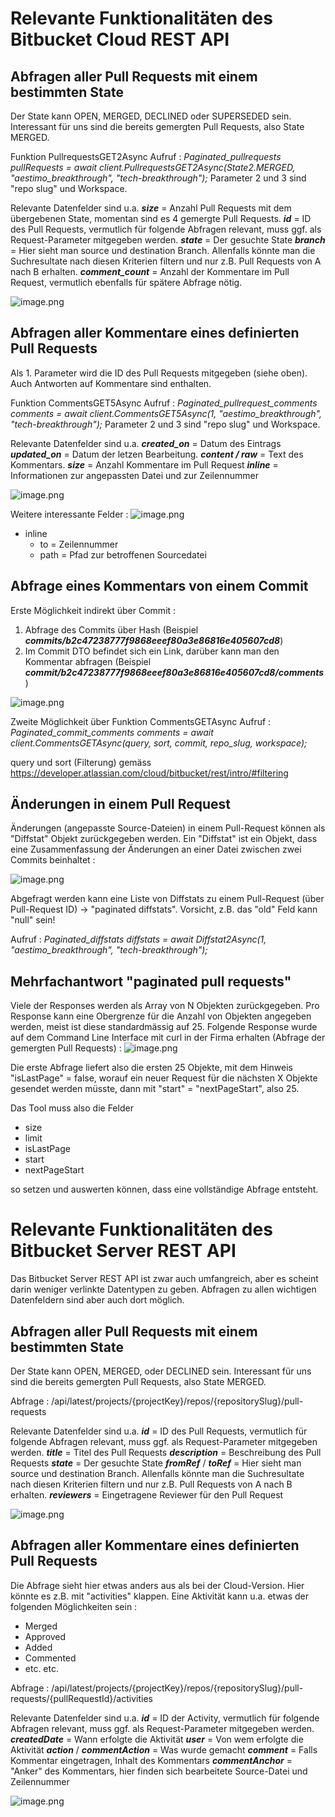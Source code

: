 # Relevante Funktionalitäten des Bitbucket Cloud REST API

## Abfragen aller Pull Requests mit einem bestimmten State
Der State kann OPEN, MERGED, DECLINED oder SUPERSEDED sein.
Interessant für uns sind die bereits gemergten Pull Requests, also State MERGED.

Funktion PullrequestsGET2Async
Aufruf :
_Paginated_pullrequests pullRequests = await client.PullrequestsGET2Async(State2.MERGED, "aestimo_breakthrough", "tech-breakthrough");_
Parameter 2 und 3 sind "repo slug" und Workspace.

Relevante Datenfelder sind u.a.
**_size_** = Anzahl Pull Requests mit dem übergebenen State, momentan sind es 4 gemergte Pull Requests.
**_id_** = ID des Pull Requests, vermutlich für folgende Abfragen relevant, muss ggf. als Request-Parameter mitgegeben werden.
**_state_** = Der gesuchte State
**_branch_** = Hier sieht man source und destination Branch. Allenfalls könnte man die Suchresultate nach diesen Kriterien filtern und nur z.B. Pull Requests von A nach B erhalten.
**_comment_count_** = Anzahl der Kommentare im Pull Request, vermutlich ebenfalls für spätere Abfrage nötig.

![image.png](/.attachments/image-ee30352c-3bb4-418a-b529-08161b01285f.png)

## Abfragen aller Kommentare eines definierten Pull Requests
Als 1. Parameter wird die ID des Pull Requests mitgegeben (siehe oben).
Auch Antworten auf Kommentare sind enthalten.

Funktion CommentsGET5Async
Aufruf :
_Paginated_pullrequest_comments comments = await client.CommentsGET5Async(1, "aestimo_breakthrough", "tech-breakthrough");_
Parameter 2 und 3 sind "repo slug" und Workspace.

Relevante Datenfelder sind u.a.
**_created_on_** = Datum des Eintrags
_**updated_on**_ = Datum der letzen Bearbeitung.
_**content / raw**_ = Text des Kommentars.
_**size**_ = Anzahl Kommentare im Pull Request
_**inline**_ = Informationen zur angepassten Datei und zur Zeilennummer

![image.png](/.attachments/image-3f056465-db05-48a7-8e61-f4843e84ba7b.png)

Weitere interessante Felder :
![image.png](/.attachments/image-3b6c5ec5-6c56-4e78-b566-2ed015dab405.png)
- inline
  - to = Zeilennummer
  - path = Pfad zur betroffenen Sourcedatei

## Abfrage eines Kommentars von einem Commit
Erste Möglichkeit indirekt über Commit :
1. Abfrage des Commits über Hash (Beispiel **_commits/b2c47238777f9868eeef80a3e86816e405607cd8_**)
2. Im Commit DTO befindet sich ein Link, darüber kann man den Kommentar abfragen (Beispiel **_commit/b2c47238777f9868eeef80a3e86816e405607cd8/comments_**)

![image.png](/.attachments/image-4127a923-7b4c-45ae-9e11-b1c6e9a4ff6c.png)

Zweite Möglichkeit über Funktion CommentsGETAsync
Aufruf :
_Paginated_commit_comments comments = await client.CommentsGETAsync(query, sort, commit, repo_slug, workspace);_

query und sort (Filterung) gemäss https://developer.atlassian.com/cloud/bitbucket/rest/intro/#filtering

## Änderungen in einem Pull Request
Änderungen (angepasste Source-Dateien) in einem Pull-Request können als "Diffstat" Objekt zurückgegeben werden. Ein "Diffstat" ist ein Objekt, dass eine Zusammenfassung der Änderungen an einer Datei zwischen zwei Commits beinhaltet :

![image.png](/.attachments/image-eecf12fb-94c6-4b4e-a04c-04b2f34773c7.png)

Abgefragt werden kann eine Liste von Diffstats zu einem Pull-Request (über Pull-Request ID) -> "paginated diffstats". Vorsicht, z.B. das "old" Feld kann "null" sein!

Aufruf :
_Paginated_diffstats diffstats = await Diffstat2Async(1, "aestimo_breakthrough", "tech-breakthrough");_


## Mehrfachantwort "paginated pull requests"
Viele der Responses werden als Array von N Objekten zurückgegeben. Pro Response kann eine Obergrenze für die Anzahl von Objekten angegeben werden, meist ist diese standardmässig auf 25.
Folgende Response wurde auf dem Command Line Interface mit curl in der Firma erhalten (Abfrage der gemergten Pull Requests) :
![image.png](/.attachments/image-d6ff8ab2-6b20-4bf9-82e0-4cd54ce12890.png)

Die erste Abfrage liefert also die ersten 25 Objekte, mit dem Hinweis "isLastPage" = false, worauf ein neuer Request für die nächsten X Objekte gesendet werden müsste, dann mit "start" = "nextPageStart", also 25.

Das Tool muss also die Felder
- size
- limit
- isLastPage
- start
- nextPageStart

so setzen und auswerten können, dass eine vollständige Abfrage entsteht.

# Relevante Funktionalitäten des Bitbucket Server REST API

Das Bitbucket Server REST API ist zwar auch umfangreich, aber es scheint darin weniger verlinkte Datentypen zu geben. Abfragen zu allen wichtigen Datenfeldern sind aber auch dort möglich.

## Abfragen aller Pull Requests mit einem bestimmten State
Der State kann OPEN, MERGED, oder DECLINED sein.
Interessant für uns sind die bereits gemergten Pull Requests, also State MERGED.

Abfrage :
/api/latest/projects/{projectKey}/repos/{repositorySlug}/pull-requests

Relevante Datenfelder sind u.a.
**_id_** = ID des Pull Requests, vermutlich für folgende Abfragen relevant, muss ggf. als Request-Parameter mitgegeben werden.
**_title_** = Titel des Pull Requests
**_description_** = Beschreibung des Pull Requests
**_state_** = Der gesuchte State
**_fromRef_** / **_toRef_** = Hier sieht man source und destination Branch. Allenfalls könnte man die Suchresultate nach diesen Kriterien filtern und nur z.B. Pull Requests von A nach B erhalten.
**_reviewers_** = Eingetragene Reviewer für den Pull Request

![image.png](/.attachments/image-b2a7b5b1-bbe2-4c1a-87f8-447e4d002832.png)

## Abfragen aller Kommentare eines definierten Pull Requests
Die Abfrage sieht hier etwas anders aus als bei der Cloud-Version. Hier könnte es z.B. mit "activities" klappen.
Eine Aktivität kann u.a. etwas der folgenden Möglichkeiten sein :
- Merged
- Approved
- Added
- Commented
- etc. etc.

Abfrage :
/api/latest/projects/{projectKey}/repos/{repositorySlug}/pull-requests/{pullRequestId}/activities

Relevante Datenfelder sind u.a.
**_id_** = ID der Activity, vermutlich für folgende Abfragen relevant, muss ggf. als Request-Parameter mitgegeben werden.
**_createdDate_** = Wann erfolgte die Aktivität
**_user_** = Von wem erfolgte die Aktivität
**_action_** / **_commentAction_** = Was wurde gemacht
**_comment_** = Falls Kommentar eingetragen, Inhalt des Kommentars
**_commentAnchor_** = "Anker" des Kommentars, hier finden sich bearbeitete Source-Datei und Zeilennummer

![image.png](/.attachments/image-cbf19f1e-297a-4aae-94d1-28a7f7262d08.png)

